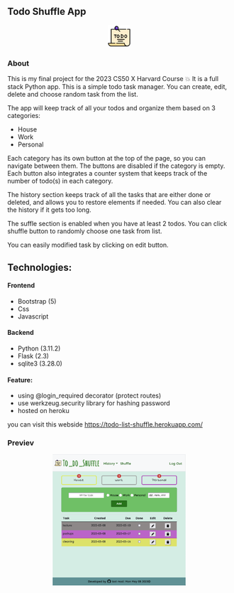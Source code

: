 ## Todo Shuffle App 

<p align="center" margin-top="20">
  <img width="50" src="./static/to-do-list.png" alt="Logo">
</p>

### About
This is my final project for the 2023 CS50 X Harvard Course :boom:
It is a full stack Python app. 
This is a simple todo task manager.
You can create, edit, delete and choose random task from the list.

The app will keep track of all your todos and organize them based on 3 categories:
-   House
-   Work
-   Personal 

Each category has its own button at the top of the page, so you can navigate between them. 
The buttons are disabled if the category is empty. 
Each button also integrates a counter system that keeps track of the number of todo(s) in each category.

The history section keeps track of all the tasks that are either done or deleted, and allows you to restore elements if needed. 
You can also clear the history if it gets too long.

The suffle section is enabled when you have at least 2 todos. You can click shuffle button to randomly choose one task from list.

You can easily modified task by clicking on edit button.

## Technologies:
#### Frontend
- Bootstrap (5)
- Css
- Javascript 
#### Backend 
- Python (3.11.2)
- Flask (2.3)
- sqlite3 (3.28.0)
#### Feature:
- using @login_required decorator (protect routes)
- use werkzeug.security library for hashing password
- hosted on heroku

you can visit this webside https://todo-list-shuffle.herokuapp.com/

### Previev 
<p align="center" margin-top="30">
  <img width="300" src="./static/app_preview.png" alt="Logo">
</p>